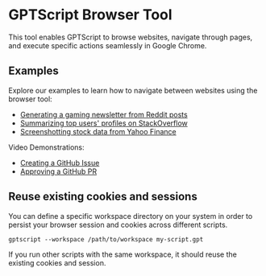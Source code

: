 # GPTScript Browser Tool

This tool enables GPTScript to browse websites, navigate through pages, and execute specific actions seamlessly in Google Chrome.

## Examples

Explore our examples to learn how to navigate between websites using the browser tool:

- [Generating a gaming newsletter from Reddit posts](https://github.com/gptscript-ai/browser/blob/main/examples/reddit-gaming-newsletter.gpt)
- [Summarizing top users' profiles on StackOverflow](https://github.com/gptscript-ai/browser/blob/main/examples/stackoverflow-user-summarizer.gpt)
- [Screenshotting stock data from Yahoo Finance](https://github.com/gptscript-ai/browser/blob/main/examples/yahoo-finance-screenshot.gpt)

Video Demonstrations:
- [Creating a GitHub Issue](https://www.loom.com/share/c75bc647192c48879762f586d36eacc9)
- [Approving a GitHub PR](https://www.loom.com/share/3af5eb84480049298e343bb01e10cd47)

## Reuse existing cookies and sessions

You can define a specific workspace directory on your system in order to persist your browser session and cookies across different scripts.

`gptscript --workspace /path/to/workspace my-script.gpt`

If you run other scripts with the same workspace, it should reuse the existing cookies and session.
